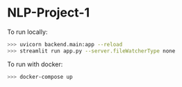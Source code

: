 # NLP-Project-1

To run locally:
```bash
>>> uvicorn backend.main:app --reload
>>> streamlit run app.py --server.fileWatcherType none
```
To run with docker:
```bash
>>> docker-compose up
```
